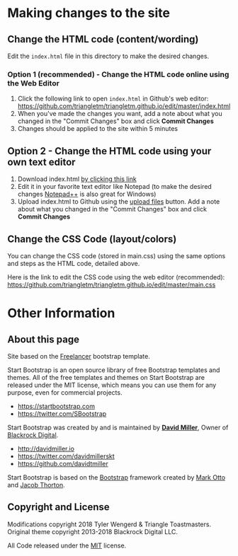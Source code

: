# Making changes to the site

## Change the HTML code (content/wording)

Edit the `index.html` file in this directory to make the desired changes.

### Option 1 (recommended) - Change the HTML code online using the Web Editor
1. Click the following link to open `index.html` in Github's web editor: https://github.com/triangletm/triangletm.github.io/edit/master/index.html
1. When you've made the changes you want, add a note about what you changed in the "Commit Changes" box and click **Commit Changes**
1. Changes should be applied to the site within 5 minutes

## Option 2 - Change the HTML code using your own text editor
1. Download index.html <a href=https://raw.githubusercontent.com/triangletm/triangletm.github.io/master/index.html download> by clicking this link</a>
1. Edit it in your favorite text editor like Notepad (to make the desired changes [Notepad++](https://notepad-plus-plus.org/) is also great for Windows)
1. Upload index.html to Github using the [upload files](https://github.com/triangletm/triangletm.github.io/upload/master) button. Add a note about what you changed in the "Commit Changes" box and click **Commit Changes**

## Change the CSS Code (layout/colors)

You can change the CSS code (stored in main.css) using the same options and steps as the HTML code, detailed above.

Here is the link to edit the CSS code using the web editor (recommended): https://github.com/triangletm/triangletm.github.io/edit/master/main.css


# Other Information

## About this page

Site based on the [Freelancer](https://startbootstrap.com/template-overviews/freelancer/) bootstrap template.

Start Bootstrap is an open source library of free Bootstrap templates and themes. All of the free templates and themes on Start Bootstrap are released under the MIT license, which means you can use them for any purpose, even for commercial projects.

* https://startbootstrap.com
* https://twitter.com/SBootstrap

Start Bootstrap was created by and is maintained by **[David Miller](http://davidmiller.io/)**, Owner of [Blackrock Digital](http://blackrockdigital.io/).

* http://davidmiller.io
* https://twitter.com/davidmillerskt
* https://github.com/davidtmiller

Start Bootstrap is based on the [Bootstrap](http://getbootstrap.com/) framework created by [Mark Otto](https://twitter.com/mdo) and [Jacob Thorton](https://twitter.com/fat).

## Copyright and License

Modifications copyright 2018 Tyler Wengerd & Triangle Toastmasters. Original theme copyright 2013-2018 Blackrock Digital LLC.

All Code released under the [MIT](https://github.com/BlackrockDigital/startbootstrap-freelancer/blob/gh-pages/LICENSE) license.
